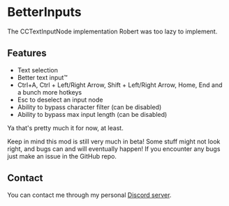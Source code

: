 # BetterInputs

The CCTextInputNode implementation Robert was too lazy to implement.

## Features

- Text selection
- Better text input™️
- Ctrl+A, Ctrl + Left/Right Arrow, Shift + Left/Right Arrow, Home, End and a bunch more hotkeys
- Esc to deselect an input node
- Ability to bypass character filter (can be disabled)
- Ability to bypass max input length (can be disabled)

Ya that's pretty much it for now, at least.

Keep in mind this mod is still very much in beta! Some stuff might not look right, and bugs can and will eventually happen!
If you encounter any bugs just make an issue in the GitHub repo.

## Contact

You can contact me through my personal [Discord server](https://discord.gg/3bShQb6Jz3).
